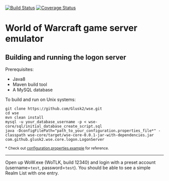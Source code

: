 [![Build Status](https://travis-ci.org/Glusk2/wse.svg?branch=master)](https://travis-ci.org/Glusk2/wse) 
[![Coverage Status](https://coveralls.io/repos/github/Glusk2/wse/badge.svg?branch=master)](https://coveralls.io/github/Glusk2/wse?branch=master)

# World of Warcraft game server emulator

## Building and running the logon server
Prerequisites:
- Java8
- Maven build tool
- A MySQL database

To build and run on Unix systems:
``` shell
git clone https://github.com/Glusk2/wse.git
cd wse
mvn clean install
mysql -u your_database_username -p < wse-core/sql/initial_database_create_script.sql
java -DconfigFilePath="path_to_your_configuration.properties_file*" -classpath wse-core/target/wse-core-0.0.1-jar-with-dependencies.jar com.github.glusk2.wse.core.logon.LogonServer
```
<sub>* Check out [configuration.properties.example](wse/wse-core/src/main/resources/configuration.properties.example) for reference.</sub>

---

Open up WoW.exe (WoTLK, build 12340) and login with a preset account (username=`test`, password=`test`). You should be able to see a simple Realm List with one entry.
